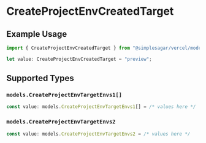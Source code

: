 # CreateProjectEnvCreatedTarget

## Example Usage

```typescript
import { CreateProjectEnvCreatedTarget } from "@simplesagar/vercel/models/createprojectenvop.js";

let value: CreateProjectEnvCreatedTarget = "preview";
```

## Supported Types

### `models.CreateProjectEnvTargetEnvs1[]`

```typescript
const value: models.CreateProjectEnvTargetEnvs1[] = /* values here */
```

### `models.CreateProjectEnvTargetEnvs2`

```typescript
const value: models.CreateProjectEnvTargetEnvs2 = /* values here */
```

